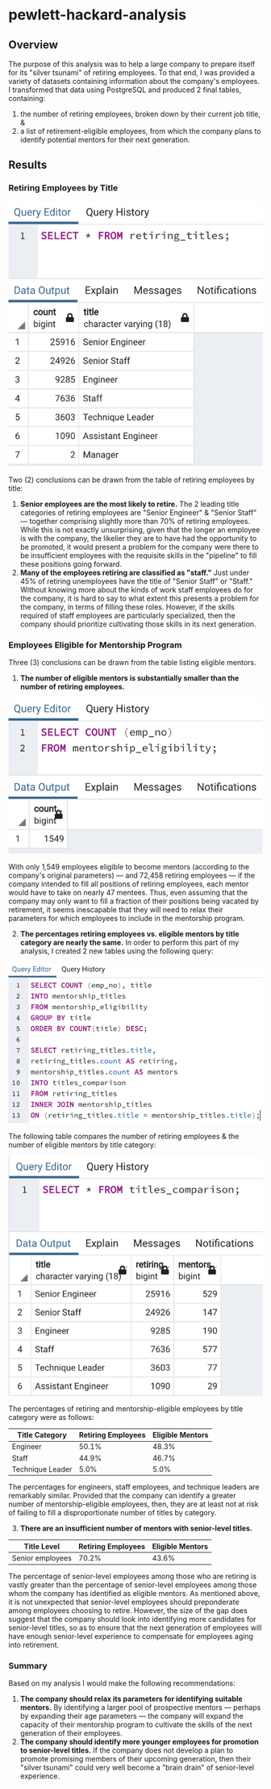 # pewlett-hackard-analysis

## Overview
The purpose of this analysis was to help a large company to prepare itself for its "silver tsunami" of retiring employees. To that end, I was provided a variety of datasets containing information about the company's employees. I transformed that data using PostgreSQL and produced 2 final tables, containing:
1. the number of retiring employees, broken down by their current job title, &
2. a list of retirement-eligible employees, from which the company plans to identify potential mentors for their next generation.

## Results

### Retiring Employees by Title

![Retiring Employees by Title](resources/retiring_titles.png)

Two (2) conclusions can be drawn from the table of retiring employees by title:
1. **Senior employees are the most likely to retire.**  The 2 leading title categories of retiring employees are "Senior Engineer" & "Senior Staff" — together comprising slightly more than 70% of retiring employees. While this is not exactly unsurprising, given that the longer an employee is with the company, the likelier they are to have had the opportunity to be promoted, it would present a problem for the company were there to be insufficient employees with the requisite skills in the "pipeline" to fill these positions going forward.
2. **Many of the employees retiring are classified as "staff."** Just under 45% of retiring unemployees have the title of "Senior Staff" or "Staff." Without knowing more about the kinds of work staff employees do for the company, it is hard to say to what extent this presents a problem for the company, in terms of filling these roles. However, if the skills required of staff employees are particularly specialized, then the company should prioritize cultivating those skills in its next generation.

### Employees Eligible for Mentorship Program
Three (3) conclusions can be drawn from the table listing eligible mentors.

1. **The number of eligible mentors is substantially smaller than the number of retiring employees.**

![Number of Eligible Mentors](resources/mentorship_eligibility.png)

With only 1,549 employees eligible to become mentors (according to the company's original parameters) — and 72,458 retiring employees — if the company intended to fill all positions of retiring employees, each mentor would have to take on nearly 47 mentees. Thus, even assuming that the company may only want to fill a fraction of their positions being vacated by retirement, it seems inescapable that they will need to relax their parameters for which employees to include in the mentorship program.

2. **The percentages retiring employees vs. eligible mentors by title category are nearly the same.**
In order to perform this part of my analysis, I created 2 new tables using the following query:

![New Tables](resources/new_tables.png)

The following table compares the number of retiring employees & the number of eligible mentors by title category:

![Titles Comparison](resources/titles_comparison.png)

The percentages of retiring and mentorship-eligible employees by title category were as follows:

|Title Category|Retiring Employees|Eligible Mentors|
|---|---|---|
|Engineer|50.1%|48.3%|
|Staff|44.9%|46.7%|
|Technique Leader|5.0%|5.0%|

The percentages for engineers, staff employees, and technique leaders are remarkably similar. Provided that the company can identify a greater number of mentorship-eligible employees, then, they are at least not at risk of failing to fill a disproportionate number of titles by category.

3. **There are an insufficient number of mentors with senior-level titles.**

|Title Level|Retiring Employees|Eligible Mentors|
|---|---|---|
|Senior employees|70.2%|43.6%|

The percentage of senior-level employees among those who are retiring is vastly greater than the percentage of senior-level employees among those whom the company has identified as eligible mentors. As mentioned above, it is not unexpected that senior-level employees should preponderate among employees choosing to retire. However, the size of the gap does suggest that the company should look into identifying more candidates for senior-level titles, so as to ensure that the next generation of employees will have enough senior-level experience to compensate for employees aging into retirement.

### Summary
Based on my analysis I would make the following recommendations:
1. **The company should relax its parameters for identifying suitable mentors.** By identifying a larger pool of prospective mentors — perhaps by expanding their age parameters — the company will expand the capacity of their mentorship program to cultivate the skills of the next generation of their employees.
2. **The company should identify more younger employees for promotion to senior-level titles.** If the company does not develop a plan to promote promising members of their upcoming generation, then their "silver tsunami" could very well become a "brain drain" of senior-level experience.